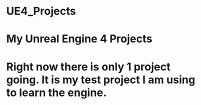 # UE4_Projects
# My Unreal Engine 4 Projects
# Right now there is only 1 project going. It is my test project I am using to learn the engine.
